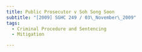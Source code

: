 ```yaml
---
title: Public Prosecutor v Soh Song Soon
subtitle: "[2009] SGHC 249 / 03\_November\_2009"
tags:
  - Criminal Procedure and Sentencing
  - Mitigation

---
```


